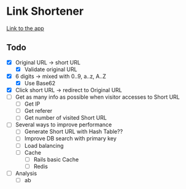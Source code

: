 # Link Shortener
[Link to the app](http://ls-shortener-staging.herokuapp.com)


## Todo
- [x] Original URL -> short URL
  - [x] Validate original URL
- [x] 6 digits -> mixed with 0..9, a..z, A..Z
  - [x] Use Base62
- [x] Click short URL -> redirect to Original URL
- [ ] Get as many info as possible when visitor accesses to Short URL
  - [ ] Get IP
  - [ ] Get referer
  - [ ] Get number of visited Short URL
- [ ] Several ways to improve performance
  - [ ] Generate Short URL with Hash Table??
  - [ ] Improve DB search with primary key
  - [ ] Load balancing
  - [ ] Cache
    - [ ] Rails basic Cache
    - [ ] Redis
- [ ] Analysis
  - [ ] ab
